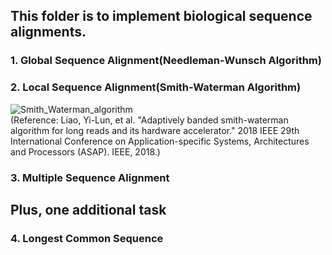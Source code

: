 ## This folder is to implement biological sequence alignments.     

### 1. Global Sequence Alignment(Needleman-Wunsch Algorithm)     

### 2. Local Sequence Alignment(Smith-Waterman Algorithm)     
![Smith_Waterman_algorithm](https://user-images.githubusercontent.com/86412887/159854751-5cd6e873-a3db-4ccc-a618-a8930dd307c0.png)     
(Reference: Liao, Yi-Lun, et al. "Adaptively banded smith-waterman algorithm for long reads and its hardware accelerator." 2018 IEEE 29th International Conference on Application-specific Systems, Architectures and Processors (ASAP). IEEE, 2018.)     

### 3. Multiple Sequence Alignment

## Plus, one additional task     

### 4. Longest Common Sequence     
